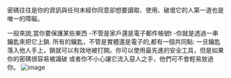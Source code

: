 [Title]: # (為何密碼如此重要)
[Difficulty]: # (初學者)
[Order]: # (5)

密碼往往是你的資訊與任何未經你同意卻想要讀取、使用、破壞它的人第一道也是唯一的障礙。

一般來說,當你要保護某些東西 -不管是家戶還是電子郵件帳號t -你就是透過一串鑰匙來把它上鎖. 所有的鑰匙，不管是實體還是電子的,都有一個共同點: 一旦鑰匙落入他人手上，鎖就可以有效地被打開。你可以使用最先進的安全工具，但是如果你的密碼很容易被識破 或者你不小心讓它流入惡人之手，他們可不會輕易放過你。
![image](password1.png)